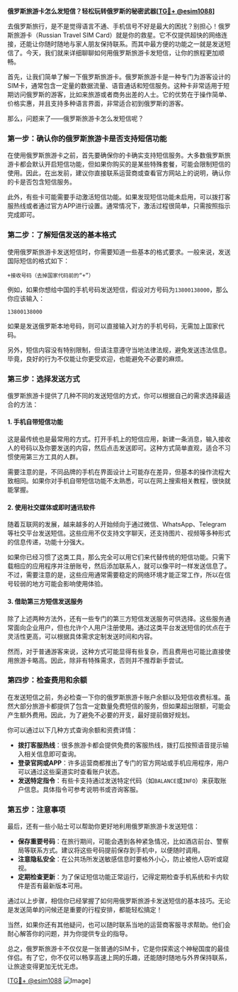 **俄罗斯旅游卡怎么发短信？轻松玩转俄罗斯的秘密武器[[TG💪+ @esim1088](https://t.me/s/esim1088)]**

去俄罗斯旅行，是不是觉得语言不通、手机信号不好是最大的困扰？别担心！俄罗斯旅游卡（Russian Travel SIM Card）就是你的救星。它不仅提供超快的网络连接，还能让你随时随地与家人朋友保持联系。而其中最方便的功能之一就是发送短信了。今天，我们就来详细聊聊如何用俄罗斯旅游卡发短信，让你的旅程更加顺畅。

首先，让我们简单了解一下俄罗斯旅游卡。俄罗斯旅游卡是一种专门为游客设计的SIM卡，通常包含一定量的数据流量、语音通话和短信服务。这种卡非常适用于短期访问俄罗斯的游客，比如来旅游或者商务出差的人士。它的优势在于操作简单、价格实惠，并且支持多种语言界面，非常适合初到俄罗斯的游客。

那么，问题来了——俄罗斯旅游卡怎么发短信呢？

### **第一步：确认你的俄罗斯旅游卡是否支持短信功能**
在使用俄罗斯旅游卡之前，首先要确保你的卡确实支持短信服务。大多数俄罗斯旅游卡都会默认开启短信功能，但如果你购买的是某些特殊套餐，可能会限制短信的使用。因此，在出发前，建议你直接联系运营商或查看官方网站上的说明，确认你的卡是否包含短信服务。

此外，有些卡可能需要手动激活短信功能。如果发现短信功能未启用，可以拨打客服热线或者通过官方APP进行设置。通常情况下，激活过程很简单，只需按照指示完成即可。

### **第二步：了解短信发送的基本格式**
使用俄罗斯旅游卡发送短信时，你需要知道一些基本的格式要求。一般来说，发送国际短信的格式如下：

```
+接收号码（去掉国家代码前的“+”）
```

例如，如果你想给中国的手机号码发送短信，假设对方号码为`13800138000`，那么你应该输入：
```
13800138000
```

如果是发送俄罗斯本地号码，则可以直接输入对方的手机号码，无需加上国家代码。

另外，短信内容没有特别限制，但请注意遵守当地法律法规，避免发送违法信息。毕竟，良好的行为不仅能让你更受欢迎，也能避免不必要的麻烦。

### **第三步：选择发送方式**
俄罗斯旅游卡提供了几种不同的发送短信的方式，你可以根据自己的需求选择最适合的方法：

#### **1. 手机自带短信功能**
这是最传统也是最常用的方式。打开手机上的短信应用，新建一条消息，输入接收人的号码以及你要发送的内容，然后点击发送即可。这种方式简单直观，适合不习惯使用第三方工具的人群。

需要注意的是，不同品牌的手机在界面设计上可能存在差异，但基本的操作流程大致相同。如果你对手机自带短信功能不太熟悉，可以在网上搜索相关教程，很快就能掌握。

#### **2. 使用社交媒体或即时通讯软件**
随着互联网的发展，越来越多的人开始倾向于通过微信、WhatsApp、Telegram等社交平台发送短信。这些应用不仅支持文字聊天，还支持图片、视频等多种形式的信息传递，功能十分强大。

如果你已经习惯了这类工具，那么完全可以用它们来代替传统的短信功能。只需下载相应的应用程序并注册账号，然后添加联系人，就可以像平时一样发送信息了。不过，需要注意的是，这些应用通常需要稳定的网络环境才能正常工作，所以在信号较弱的地方可能会影响使用体验。

#### **3. 借助第三方短信发送服务**
除了上述两种方法外，还有一些专门的第三方短信发送服务可供选择。这些服务通常面向企业用户，但也允许个人用户注册使用。通过这类平台发送短信的优点在于灵活性更高，可以根据具体需求定制发送时间和内容。

然而，对于普通游客来说，这种方式可能显得有些复杂，而且费用也可能比直接使用旅游卡略高。因此，除非有特殊需求，否则并不推荐新手尝试。

### **第四步：检查费用和余额**
在发送短信之前，务必检查一下你的俄罗斯旅游卡账户余额以及短信收费标准。虽然大部分旅游卡都提供了包含一定数量免费短信的服务，但如果超出限额，可能会产生额外费用。因此，为了避免不必要的开支，最好提前做好规划。

你可以通过以下几种方式查询余额和资费详情：
- **拨打客服热线**：很多旅游卡都会提供免费的客服热线，拨打后按照语音提示输入相关信息即可查询。
- **登录官网或APP**：许多运营商都推出了专门的官方网站或手机应用程序，用户可以通过这些渠道实时查看账户状态。
- **发送特定指令**：有些卡支持通过发送特定代码（如`BALANCE`或`INFO`）来获取账户信息。具体指令可参考说明书或咨询客服。

### **第五步：注意事项**
最后，还有一些小贴士可以帮助你更好地利用俄罗斯旅游卡发送短信：

- **保存重要号码**：在旅行期间，可能会遇到各种紧急情况，比如酒店前台、警察局等联系方式。建议将这些号码提前保存到手机中，以便随时调用。
- **注意隐私安全**：在公共场所发送敏感信息时要格外小心，防止被他人窃听或窥视。
- **定期检查更新**：为了保证短信功能正常运行，记得定期检查手机系统和卡内软件是否有最新版本可用。

通过以上步骤，相信你已经掌握了如何用俄罗斯旅游卡发送短信的基本技巧。无论是发送简单的问候还是重要的行程安排，都能轻松搞定！

当然，如果你还有其他疑问，也可以随时联系当地的运营商客服寻求帮助。他们会耐心解答你的问题，并为你提供专业的指导。

总之，俄罗斯旅游卡不仅仅是一张普通的SIM卡，它是你探索这个神秘国度的最佳伴侣。有了它，你不仅可以畅享高速上网的乐趣，还能随时随地与外界保持联系，让旅途变得更加无忧无虑。

[[TG💪+ @esim1088](https://t.me/s/esim1088) ![Image](https://i.postimg.cc/4NQfJmqS/Snipaste-2025-05-13-00-14-12.png)]